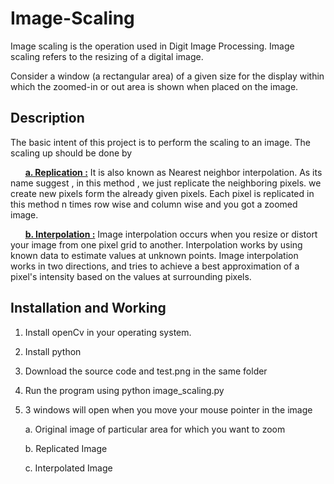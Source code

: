 # Image-Scaling
Image scaling is the operation used in Digit Image Processing. Image scaling refers to the resizing of a digital image.

Consider a window (a rectangular area) of a given size for the display within which the
zoomed-in or out area is shown when placed on the image.


## Description
The  basic intent of this project is to perform the scaling to an image. The scaling up should be done by

  &nbsp;&nbsp;&nbsp;&nbsp;&nbsp;&nbsp;**<ins>a. Replication :</ins>** It is also known as Nearest neighbor interpolation. As its name suggest , in this method , we just replicate the neighboring pixels. we create new pixels form the already given pixels. Each pixel is replicated in this method n times row wise and column wise and you got a zoomed image.

  &nbsp;&nbsp;&nbsp;&nbsp;&nbsp;&nbsp;**<ins>b. Interpolation :</ins>** Image interpolation occurs when you resize or distort your image from one pixel grid to another. Interpolation works by using known data to estimate values at unknown points. Image interpolation works in two directions, and tries to achieve a best approximation of a pixel's intensity based on the values at surrounding pixels. 
  
  ## Installation and Working
  1. Install openCv in your operating system.
  
  2. Install python
  
  3. Download the source code and test.png in the same folder
  
  4. Run the program using python image_scaling.py
  
  5. 3 windows will open when you move your mouse pointer in the image
  
  &nbsp;&nbsp;&nbsp;&nbsp;&nbsp;&nbsp;a. Original image of particular area for which you want to zoom
  
  &nbsp;&nbsp;&nbsp;&nbsp;&nbsp;&nbsp;b. Replicated Image
  
  &nbsp;&nbsp;&nbsp;&nbsp;&nbsp;&nbsp;c. Interpolated Image

  
      
  
  
  


